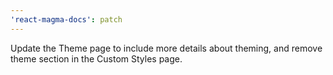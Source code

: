 ```yaml
---
'react-magma-docs': patch
---
```


Update the Theme page to include more details about theming, and remove theme section in the Custom Styles page.
